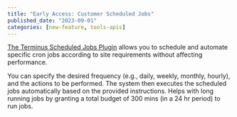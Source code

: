 ```yaml
---
title: "Early Access: Customer Scheduled Jobs"
published_date: "2023-09-01"
categories: [new-feature, tools-apis]
---
```

[The Terminus Scheduled Jobs Plugin](/customer-scheduled-cron-jobs) allows you to schedule and automate specific cron jobs according to site requirements without affecting performance.

You can specify the desired frequency (e.g., daily, weekly, monthly, hourly), and the actions to be performed. The system then executes the scheduled jobs automatically based on the provided instructions. Helps with long running jobs by granting a total budget of 300 mins (in a 24 hr period) to run jobs.
